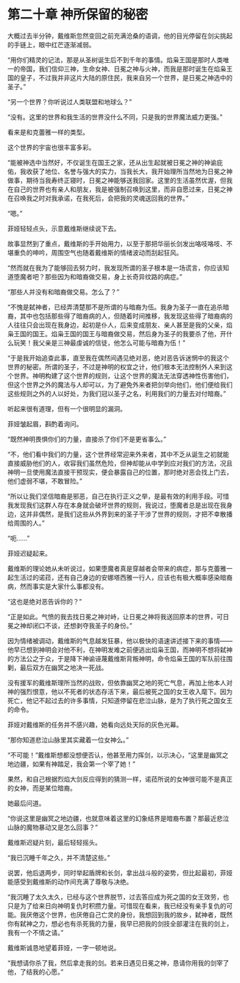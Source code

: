 # 第二十章 神所保留的秘密

大概过去半分钟，戴维斯忽然变回之前充满沧桑的语调，他的目光停留在剑尖挑起的手链上，眼中红芒逐渐减弱。

“用你们精灵的记法，那是从圣树诞生后不到千年的事情。焰枭王国是那时人类唯一的帝国，我们信仰三神，生命女神、日冕之神与火神，而我是那时诞生在焰枭王国的皇子，不过我并非这片大陆的原住民，我来自另一个世界，是日冕之神选中的圣子。”

“另一个世界？你听说过人类联盟和地球么？”

“没有。这里的世界和我生活的世界没什么不同，只是我的世界魔法威力更强。”

看来是和克蕾雅一样的类型。

这个世界的宇宙也很丰富多彩。

“能被神选中当然好，不仅诞生在国王之家，还从出生起就被日冕之神的神谕庇佑，我收获了地位、名誉与强大的实力，当我长大，我开始理所当然地为日冕之神做事，期待当我寿终正寝时，日冕之神能够送我回家。这里的生活虽然优渥，但我在自己的世界也有亲人和朋友，我是被强制召唤到这里，而非自愿过来，日冕之神在召唤我之时对我承诺，在我死后，会把我的灵魂送回我的世界。”

“嗯。”

菲娅轻轻点头，示意戴维斯继续说下去。

故事显然到了重点，戴维斯的手开始用力，以至于那把华丽长剑发出咯吱咯吱、不堪重负的呻吟，周围空气也随着戴维斯的情绪波动而刮起狂风。

“然而就在我为了能够回去努力时，我发现所谓的圣子根本是一场谎言，你应该知道堕魔者吧？那些因为和暗裔做交易，身上长奇异纹路的病症。”

“那些人并没有和暗裔做交易。怎么了？”

“不愧是弑神者，已经弄清楚那不是所谓的与暗裔为伍。我身为圣子一直在追杀暗裔，其中也包括那些得了暗裔病的人，但随着时间推移，我发现这些得了暗裔病的人往往只会出现在我身边，起初是仆人，后来变成朋友、亲人甚至是我的父亲，焰枭王国的国王。焰枭王国的国王与暗裔做交易，然后身为圣子的我要杀了他，开什么玩笑！我父亲是三神最虔诚的信徒，他怎么可能与暗裔为伍！”

“于是我开始追查此事，直至我在偶然间遇见绝对恶，绝对恶告诉迷惘中的我这个世界的秘密。所谓的圣子，不过是神明的权宜之计，他们根本无法控制外人来到这个世界。神明构建了这个世界的规则，让这个世界的魔法无法穿透神性伤害他们，但这个世界之外的魔法与人却可以，为了避免外来者把剑举向他们，他们便给我们这些规则之外的人以好处，为我们冠以圣子之名，利用我们的力量去对付暗裔。”

听起来很有道理，但有一个很明显的漏洞。

菲娅皱起眉，斟酌着询问。

“既然神明畏惧你们的力量，直接杀了你们不是更省事么。”

“不，他们看中我们的力量，这个世界经常迎来外来者，其中不乏从诞生之初就能直接威胁他们的人，收容我们虽然危险，但神却能从中学到应对我们的方法，况且神明一旦使用魔法直接干预现实，便会暴露自己的位置，那时绝对恶会找上门去，他们虚弱不堪，不敢冒险。”

“所以让我们坚信暗裔是邪恶，自己在执行正义之举，是最有效的利用手段。可惜我发现我们这群人存在本身就会破坏世界的规则，我说过，堕魔者总是出现在我身边，这并非偶然，是我们这些从外界到来的圣子干涉了世界的规则，才把不幸散播给周围的人。”

“呃……”

菲娅迟疑起来。

戴维斯的理论她从未听说过，如果堕魔者真是穿越者会带来的病症，那与克蕾雅一起生活过的诺菈，还有自己身边的安娜塔西雅一行人，应该也有极大概率感染暗裔病，然而事实是大家什么事都没有。

“这也是绝对恶告诉你的？”

“正是如此。气愤的我去找日冕之神对峙，让日冕之神将我送回原本的世界，可日冕之神却闭口不谈，还想剥夺我圣子的身份。”

因为情绪被调动，戴维斯的气息越发狂暴，他以极快的语速讲述接下来的事情——他早已想到神明会对他不利，在神明发难之前便逃出焰枭王国，而神明不想将弑神的方法公之于众，于是降下神谕诬蔑戴维斯背叛神明，命令焰枭王国的军队前往围剿，最后双方在幽冥之地决一死战。

没有援军的戴维斯理所当然的战败，但依靠幽冥之地的死亡气息，再加上他本人对神的强烈恨意，他以不死者的状态存活下来，最后被死之国的女王收入麾下。因为死亡，他记不起过去的许多事情，只知道停留在悲泣山脉，是为了执行死之国女王的命令。

菲娅对戴维斯的任务并不感兴趣，她看向远处天际的灰色光幕。

“那你知道悲泣山脉里其实藏着一位女神么。”

“不可能！”戴维斯想都没想便否认，他甚至用力挥剑，以示决心，“这里是幽冥之地边疆，如果有神踏足，我会第一个宰了她！”

果然，和自己根据烈焰大剑反应得到的猜测一样，诺菈所说的女神很可能不是真正的女神，而是某位暗裔。

她最后问道。

“你说这里是幽冥之地边疆，也就意味着这里的幻象结界是暗裔布置？那最近悲泣山脉的魔物暴动又是怎么回事？”

戴维斯迟疑片刻，最后轻轻摇头。

“我已沉睡千年之久，并不清楚这些。”

说罢，他后退两步，同时举起盾牌和长剑，拿出战斗般的姿势，但比起最初，菲娅能感受到戴维斯的动作间充满了尊敬与决绝。

“我沉睡了太久太久，已经与这个世界脱节，过去答应成为死之国的女王效劳，也只是为了给来日向神明复仇时积攒力量。可惜现在看来，我已经没有亲手复仇的可能。我厌倦这个世界，也厌倦自己亡灵的身份，我想回到我的故乡，弑神者，既然你有弑神之力，想必也有杀死我的力量，我早已把我的剑技全部灌注在我的剑上，我有一个不情之请。”

戴维斯诚恳地望着菲娅，一字一顿地说。

“我想请你杀了我，然后拿走我的剑。若来日遇见日冕之神，恳请你用我的剑宰了他，了结我的心愿。”
